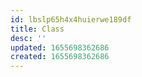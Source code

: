 ```yaml
---
id: lbslp65h4x4huierwe189df
title: Class
desc: ''
updated: 1655698362686
created: 1655698362686
---
```


